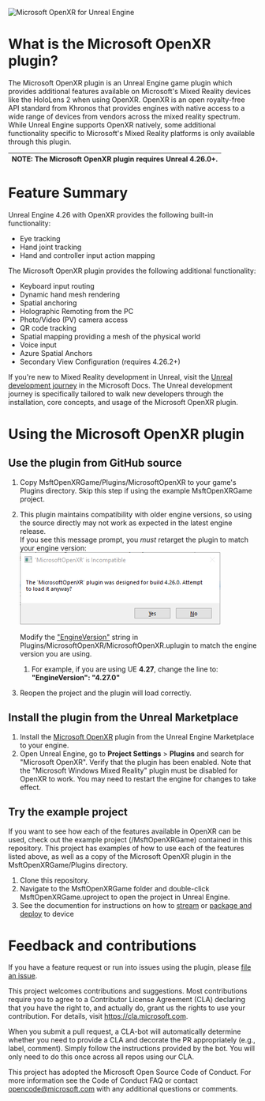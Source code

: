 ![Microsoft OpenXR for Unreal Engine](Docs/Images/Banner.png)

# What is the Microsoft OpenXR plugin?
The Microsoft OpenXR plugin is an Unreal Engine game plugin which provides additional features
available on Microsoft's Mixed Reality devices like the HoloLens 2 when using OpenXR.
OpenXR is an open royalty-free API standard from Khronos that provides engines with native access to
a wide range of devices from vendors across the mixed reality spectrum. While Unreal Engine supports
OpenXR natively, some additional functionality specific to Microsoft's Mixed Reality platforms is
only available through this plugin.

| NOTE: The Microsoft OpenXR plugin requires **Unreal 4.26.0+**. |
| --- |

# Feature Summary

Unreal Engine 4.26 with OpenXR provides the following built-in functionality:
* Eye tracking
* Hand joint tracking
* Hand and controller input action mapping

The Microsoft OpenXR plugin provides the following additional functionality:
* Keyboard input routing
* Dynamic hand mesh rendering
* Spatial anchoring
* Holographic Remoting from the PC
* Photo/Video (PV) camera access
* QR code tracking
* Spatial mapping providing a mesh of the physical world
* Voice input
* Azure Spatial Anchors
* Secondary View Configuration (requires 4.26.2+)

If you're new to Mixed Reality development in Unreal, visit the
[Unreal development journey](https://docs.microsoft.com/windows/mixed-reality/unreal-development-overview)
in the Microsoft Docs. The Unreal development journey is specifically tailored to walk new developers
through the installation, core concepts, and usage of the Microsoft OpenXR plugin.

# Using the Microsoft OpenXR plugin

## Use the plugin from GitHub source

1. Copy MsftOpenXRGame/Plugins/MicrosoftOpenXR to your game's Plugins directory.  Skip this step if using the example MsftOpenXRGame project.

2. This plugin maintains compatibility with older engine versions, so using the source directly may not work as expected in the latest engine release.  
    If you see this message prompt, you *must* retarget the plugin to match your engine version:
    ![The 'MicrosoftOpenXR' plugin was designed for build 4.26.0. Attempt to load it anyway?](Docs/Images/InvalidVersion.png)   

    Modify the ["EngineVersion"](https://github.com/microsoft/Microsoft-OpenXR-Unreal/blob/fccb12a31070bab0d45e8e948f809e6dbdde5937/MsftOpenXRGame/Plugins/MicrosoftOpenXR/MicrosoftOpenXR.uplugin#L13) string in Plugins/MicrosoftOpenXR/MicrosoftOpenXR.uplugin to match the engine version you are using.
    1. For example, if you are using UE **4.27**, change the line to: **"EngineVersion": "4.27.0"**
3. Reopen the project and the plugin will load correctly.

## Install the plugin from the Unreal Marketplace

1. Install the [Microsoft OpenXR](https://www.unrealengine.com/marketplace/product/ef8930ca860148c498b46887da196239) plugin from the Unreal Engine Marketplace to your engine. 
1. Open Unreal Engine, go to **Project Settings** > **Plugins** and search for "Microsoft OpenXR". Verify that the plugin has been enabled. Note that the "Microsoft Windows Mixed Reality" plugin must be disabled for OpenXR to work. You may need to restart the engine for changes to take effect. 

## Try the example project

If you want to see how each of the features available in OpenXR can be used, check out the example project (/MsftOpenXRGame) contained in this repository. This project has examples of how to use each of the features listed above, as well as a copy of the Microsoft OpenXR plugin in the MsftOpenXRGame/Plugins directory. 

1. Clone this repository.
2. Navigate to the MsftOpenXRGame folder and double-click MsftOpenXRGame.uproject to open the project in Unreal Engine. 
3. See the documention for instructions on how to [stream](https://docs.microsoft.com/en-us/windows/mixed-reality/develop/unreal/unreal-streaming?tabs=openxr) or [package and deploy](https://docs.microsoft.com/en-us/windows/mixed-reality/develop/unreal/unreal-deploying) to device

# Feedback and contributions
If you have a feature request or run into issues using the plugin, please [file an issue](https://github.com/microsoft/Microsoft-OpenXR-Unreal/issues). 

This project welcomes contributions and suggestions. Most contributions require you to agree to a Contributor License Agreement (CLA) declaring that you have the right to, and actually do, grant us the rights to use your contribution. For details, visit https://cla.microsoft.com.

When you submit a pull request, a CLA-bot will automatically determine whether you need to provide a CLA and decorate the PR appropriately (e.g., label, comment). Simply follow the instructions provided by the bot. You will only need to do this once across all repos using our CLA.

This project has adopted the Microsoft Open Source Code of Conduct. For more information see the Code of Conduct FAQ or contact opencode@microsoft.com with any additional questions or comments.

